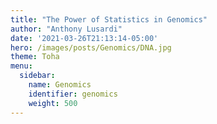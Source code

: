 ```yaml
---
title: "The Power of Statistics in Genomics"
author: "Anthony Lusardi"
date: '2021-03-26T21:13:14-05:00'
hero: /images/posts/Genomics/DNA.jpg
theme: Toha
menu:
  sidebar:
    name: Genomics
    identifier: genomics
    weight: 500
---
```

